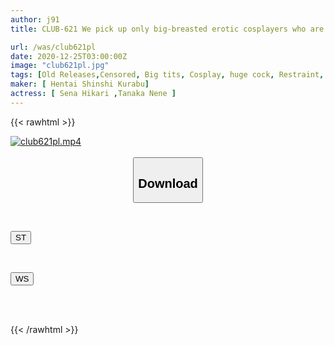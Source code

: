 ```yaml
---
author: j91
title: CLUB-621 We pick up only big-breasted erotic cosplayers who are estimated to be G-cups or larger and take them to our homes and secretly film them. He drank alcohol and showed me a glimpse of his fully erect dick, teasing me and making me horny, and I fucked him over and over again and turned him into a meat slave.

url: /was/club621pl
date: 2020-12-25T03:00:00Z
image: "club621pl.jpg"
tags: [Old Releases,Censored, Big tits, Cosplay, huge cock, Restraint, Voyeur]
maker: [ Hentai Shinshi Kurabu]
actress: [ Sena Hikari ,Tanaka Nene ]
---
```



{{< rawhtml >}}

<div class="video" data-videoid="6oqveOY41OHo82">
    <a href="javascript:;">
        <img src="/was/club621pl/club621pl.jpg" width="WIDTH" height="HEIGHT" alt="club621pl.mp4" loading="lazy">
    </a>
</div>

<script type="text/javascript" src="https://j91.asia/asset/on-demand-st.js"></script>

<br>
  <link rel="stylesheet" href="https://j91.asia/asset/bs5.css">
  
  <center>
  <button class="btn btn-primary" type="button" data-bs-toggle="collapse" data-bs-target=".multi-collapse" aria-expanded="false" aria-controls="multiCollapseExample1 multiCollapseExample2"><h2>Download</h2></button></center>
</p>
<div class="row">
  <div class="col">
    <div class="collapse multi-collapse" id="multiCollapseExample1">
      <div class="card card-body">
	      	      <br>
<div class="buttons">  
<p><a href="https://streamtape.to/v/6oqveOY41OHo82" target="_blank"><button class="btn-hover color-3"><i class="fa fa-download"></i> ST</button></a></p></div>
    </div>
  </div>
</div>
  <div class="col">
    <div class="collapse multi-collapse" id="multiCollapseExample2">
      <div class="card card-body">
	      <br>
<div class="buttons">
<p><a href="https://wolfstream.tv/h48e9uruq9y9" target="_blank"><button class="btn-hover color-8"><i class="fa fa-download"></i> WS</button></a></p></div>
<br><br>
      </div>
    </div>
  </div>
</div>

{{< /rawhtml >}}